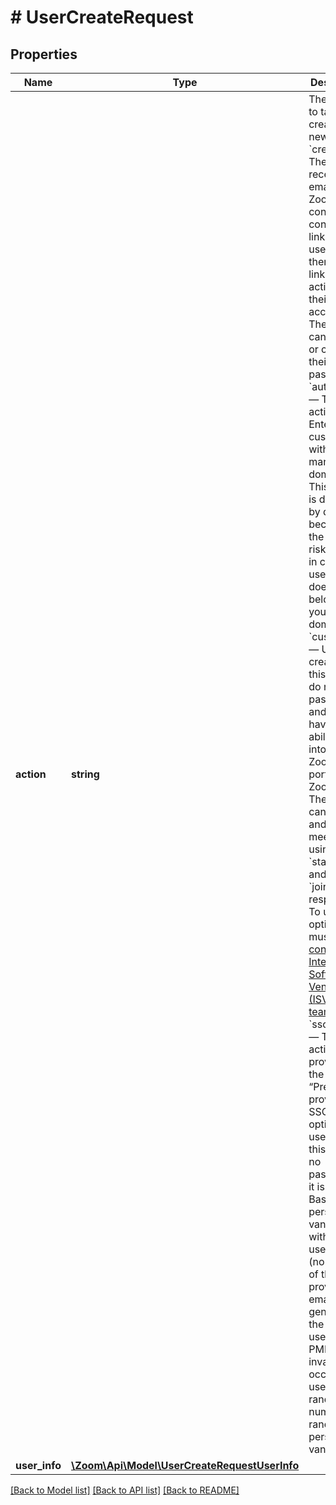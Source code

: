 # # UserCreateRequest

## Properties

Name | Type | Description | Notes
------------ | ------------- | ------------- | -------------
**action** | **string** | The action to take to create the new user:  * &#x60;create&#x60; — The user receives an email from Zoom containing a confirmation link. The user must then use the link to activate their Zoom account. The user can then set or change their password.  * &#x60;autoCreate&#x60; — This action is for Enterprise customers with a managed domain. This feature is disabled by default because of the security risk involved in creating a user who does not belong to your domain.  * &#x60;custCreate&#x60; — Users created with this action do not have passwords and will **not** have the ability to log into the Zoom web portal or the Zoom client. These users can still host and join meetings using the &#x60;start_url&#x60; and &#x60;join_url&#x60; respectively. To use this option, you must [contact the Integrated Software Vendor (ISV) sales team](https://docs.google.com/forms/d/e/1FAIpQLSe8FundLOYp8TMptSwWYeFt7QGKlp4yw4YHilta9M0ycxdoNw/viewform).  * &#x60;ssoCreate&#x60; — This action is provided for the enabled “Pre-provisioning SSO User” option. A user created this way has no password. If it is **not** a Basic user, a personal vanity URL with the username (no domain) of the provisioning email is generated. If the username or PMI is invalid or occupied, it uses a random number or random personal vanity URL. |
**user_info** | [**\Zoom\Api\Model\UserCreateRequestUserInfo**](UserCreateRequestUserInfo.md) |  | [optional]

[[Back to Model list]](../../README.md#models) [[Back to API list]](../../README.md#endpoints) [[Back to README]](../../README.md)
